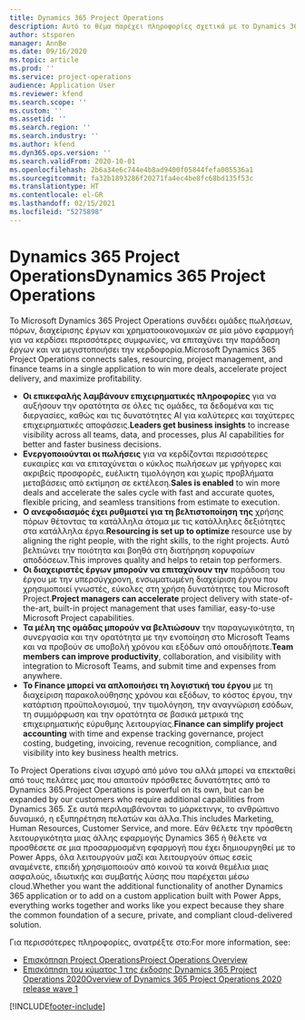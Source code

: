 ```yaml
---
title: Dynamics 365 Project Operations
description: Αυτό το θέμα παρέχει πληροφορίες σχετικά με το Dynamics 365 Project Operations.
author: stsporen
manager: AnnBe
ms.date: 09/16/2020
ms.topic: article
ms.prod: ''
ms.service: project-operations
audience: Application User
ms.reviewer: kfend
ms.search.scope: ''
ms.custom: ''
ms.assetid: ''
ms.search.region: ''
ms.search.industry: ''
ms.author: kfend
ms.dyn365.ops.version: ''
ms.search.validFrom: 2020-10-01
ms.openlocfilehash: 2b6a34e6c744e4b8ad9400f05844fefa005536a1
ms.sourcegitcommit: fa32b1893286f20271fa4ec4be8fc68bd135f53c
ms.translationtype: HT
ms.contentlocale: el-GR
ms.lasthandoff: 02/15/2021
ms.locfileid: "5275898"
---
```

# <a name="dynamics-365-project-operations"></a><span data-ttu-id="de49e-103">Dynamics 365 Project Operations</span><span class="sxs-lookup"><span data-stu-id="de49e-103">Dynamics 365 Project Operations</span></span>

<span data-ttu-id="de49e-104">Το Microsoft Dynamics 365 Project Operations συνδέει ομάδες πωλήσεων, πόρων, διαχείρισης έργων και χρηματοοικονομικών σε μία μόνο εφαρμογή για να κερδίσει περισσότερες συμφωνίες, να επιταχύνει την παράδοση έργων και να μεγιστοποιήσει την κερδοφορία.</span><span class="sxs-lookup"><span data-stu-id="de49e-104">Microsoft Dynamics 365 Project Operations connects sales, resourcing, project management, and finance teams in a single application to win more deals, accelerate project delivery, and maximize profitability.</span></span>

-   <span data-ttu-id="de49e-105">**Οι επικεφαλής λαμβάνουν επιχειρηματικές πληροφορίες** για να αυξήσουν την ορατότητα σε όλες τις ομάδες, τα δεδομένα και τις διεργασίες, καθώς και τις δυνατότητες AI για καλύτερες και ταχύτερες επιχειρηματικές αποφάσεις.</span><span class="sxs-lookup"><span data-stu-id="de49e-105">**Leaders get business insights** to increase visibility across all teams, data, and processes, plus AI capabilities for better and faster business decisions.</span></span>
-   <span data-ttu-id="de49e-106">**Ενεργοποιούνται οι πωλήσεις** για να κερδίζονται περισσότερες ευκαιρίες και να επιταχύνεται ο κύκλος πωλήσεων με γρήγορες και ακριβείς προσφορές, ευέλικτη τιμολόγηση και χωρίς προβλήματα μεταβάσεις από εκτίμηση σε εκτέλεση.</span><span class="sxs-lookup"><span data-stu-id="de49e-106">**Sales is enabled** to win more deals and accelerate the sales cycle with fast and accurate quotes, flexible pricing, and seamless transitions from estimate to execution.</span></span>
-   <span data-ttu-id="de49e-107">**Ο ανεφοδιασμός έχει ρυθμιστεί για τη βελτιστοποίηση της** χρήσης πόρων θέτοντας τα κατάλληλα άτομα με τις κατάλληλες δεξιότητες στα κατάλληλα έργα.</span><span class="sxs-lookup"><span data-stu-id="de49e-107">**Resourcing is set up to optimize** resource use by aligning the right people, with the right skills, to the right projects.</span></span> <span data-ttu-id="de49e-108">Αυτό βελτιώνει την ποιότητα και βοηθά στη διατήρηση κορυφαίων αποδόσεων.</span><span class="sxs-lookup"><span data-stu-id="de49e-108">This improves quality and helps to retain top performers.</span></span>
-   <span data-ttu-id="de49e-109">**Οι διαχειριστές έργων μπορούν να επιταχύνουν την** παράδοση του έργου με την υπερσύγχρονη, ενσωματωμένη διαχείριση έργου που χρησιμοποιεί γνωστές, εύκολες στη χρήση δυνατότητες του Microsoft Project.</span><span class="sxs-lookup"><span data-stu-id="de49e-109">**Project managers can accelerate** project delivery with state-of-the-art, built-in project management that uses familiar, easy-to-use Microsoft Project capabilities.</span></span>
-   <span data-ttu-id="de49e-110">**Τα μέλη της ομάδας μπορούν να βελτιώσουν** την παραγωγικότητα, τη συνεργασία και την ορατότητα με την ενοποίηση στο Microsoft Teams και να προβούν σε υποβολή χρόνου και εξόδων από οπουδήποτε.</span><span class="sxs-lookup"><span data-stu-id="de49e-110">**Team members can improve productivity**, collaboration, and visibility with integration to Microsoft Teams, and submit time and expenses from anywhere.</span></span>
-   <span data-ttu-id="de49e-111">**Το Finance μπορεί να απλοποιήσει τη λογιστική του έργου** με τη διαχείριση παρακολούθησης χρόνου και εξόδων, το κόστος έργου, την κατάρτιση προϋπολογισμού, την τιμολόγηση, την αναγνώριση εσόδων, τη συμμόρφωση και την ορατότητα σε βασικά μετρικά της επιχειρηματικής εύρυθμης λειτουργίας.</span><span class="sxs-lookup"><span data-stu-id="de49e-111">**Finance can simplify project accounting** with time and expense tracking governance, project costing, budgeting, invoicing, revenue recognition, compliance, and visibility into key business health metrics.</span></span>

<span data-ttu-id="de49e-112">To Project Operations είναι ισχυρό από μόνο του αλλά μπορεί να επεκταθεί από τους πελάτες μας που απαιτούν πρόσθετες δυνατότητες από το Dynamics 365.</span><span class="sxs-lookup"><span data-stu-id="de49e-112">Project Operations is powerful on its own, but can be expanded by our customers who require additional capabilities from Dynamics 365.</span></span> <span data-ttu-id="de49e-113">Σε αυτά περιλαμβάνονται το μάρκετινγκ, το ανθρώπινο δυναμικό, η εξυπηρέτηση πελατών και άλλα.</span><span class="sxs-lookup"><span data-stu-id="de49e-113">This includes Marketing, Human Resources, Customer Service, and more.</span></span> <span data-ttu-id="de49e-114">Εάν θέλετε την πρόσθετη λειτουργικότητα μιας άλλης εφαρμογής Dynamics 365 ή θέλετε να προσθέσετε σε μια προσαρμοσμένη εφαρμογή που έχει δημιουργηθεί με το Power Apps, όλα λειτουργούν μαζί και λειτουργούν όπως εσείς αναμένετε, επειδή χρησιμοποιούν από κοινού τα κοινά θεμέλια μιας ασφαλούς, ιδιωτικής και συμβατής λύσης που παρέχεται μέσω cloud.</span><span class="sxs-lookup"><span data-stu-id="de49e-114">Whether you want the additional functionality of another Dynamics 365 application or to add on a custom application built with Power Apps, everything works together and works like you expect because they share the common foundation of a secure, private, and compliant cloud-delivered solution.</span></span>

<span data-ttu-id="de49e-115">Για περισσότερες πληροφορίες, ανατρέξτε στο:</span><span class="sxs-lookup"><span data-stu-id="de49e-115">For more information, see:</span></span>

- [<span data-ttu-id="de49e-116">Επισκόπηση Project Operations</span><span class="sxs-lookup"><span data-stu-id="de49e-116">Project Operations Overview</span></span>](https://dynamics.microsoft.com/en-us/project-operations/overview/)
- [<span data-ttu-id="de49e-117">Επισκόπηση του κύματος 1 της έκδοσης Dynamics 365 Project Operations 2020</span><span class="sxs-lookup"><span data-stu-id="de49e-117">Overview of Dynamics 365 Project Operations 2020 release wave 1</span></span>](https://docs.microsoft.com/dynamics365-release-plan/2020wave1/dynamics365-project-operations/)



[!INCLUDE[footer-include](includes/footer-banner.md)]